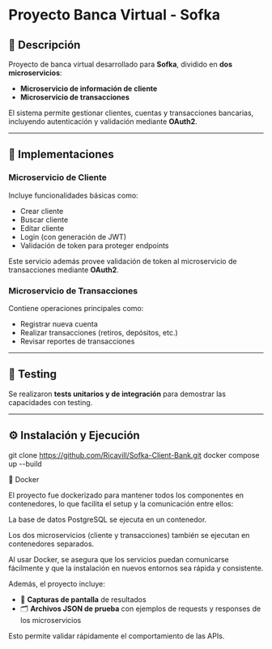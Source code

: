 # Proyecto Banca Virtual - Sofka

## 📌 Descripción
Proyecto de banca virtual desarrollado para **Sofka**, dividido en **dos microservicios**:  
- **Microservicio de información de cliente**  
- **Microservicio de transacciones**  

El sistema permite gestionar clientes, cuentas y transacciones bancarias, incluyendo autenticación y validación mediante **OAuth2**.

---

## 🚀 Implementaciones

### Microservicio de Cliente
Incluye funcionalidades básicas como:
- Crear cliente  
- Buscar cliente  
- Editar cliente  
- Login (con generación de JWT)  
- Validación de token para proteger endpoints  

Este servicio además provee validación de token al microservicio de transacciones mediante **OAuth2**.

### Microservicio de Transacciones
Contiene operaciones principales como:
- Registrar nueva cuenta  
- Realizar transacciones (retiros, depósitos, etc.)  
- Revisar reportes de transacciones  

---

## 🧪 Testing
Se realizaron **tests unitarios y de integración** para demostrar las capacidades con testing.

---

## ⚙️ Instalación y Ejecución
git clone https://github.com/Ricavill/Sofka-Client-Bank.git
docker compose up --build

🐳 Docker

El proyecto fue dockerizado para mantener todos los componentes en contenedores, lo que facilita el setup y la comunicación entre ellos:

La base de datos PostgreSQL se ejecuta en un contenedor.

Los dos microservicios (cliente y transacciones) también se ejecutan en contenedores separados.

Al usar Docker, se asegura que los servicios puedan comunicarse fácilmente y que la instalación en nuevos entornos sea rápida y consistente.

Además, el proyecto incluye:
- 📸 **Capturas de pantalla** de resultados  
- 🗂️ **Archivos JSON de prueba** con ejemplos de requests y responses de los microservicios  

Esto permite validar rápidamente el comportamiento de las APIs.
